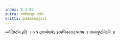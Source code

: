 ```yaml
---
index: 8.3.83
sutra: ज्योतिरायुषः स्तोमः
vritti: padamanjari
---
```


 ज्योतिष्टोम इति । अत्र ठ्शर्व्यवायेऽ इत्यधिकारात् षत्वम् । एवमायुष्टोमेऽपि ॥